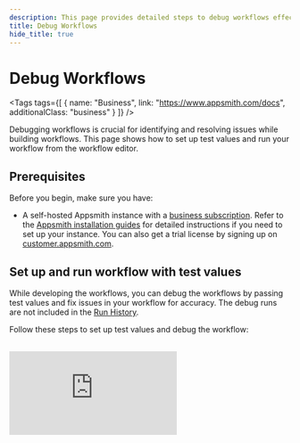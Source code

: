 ```yaml
---
description: This page provides detailed steps to debug workflows effectively using test values and logs.
title: Debug Workflows
hide_title: true
---
```


<!-- vale off -->

<div class="tag-wrapper">
 <h1>Debug Workflows</h1>

<Tags
tags={[
  { name: "Business", link: "https://www.appsmith.com/docs", additionalClass: "business" }
]}
/>

</div>

<!-- vale on -->

Debugging workflows is crucial for identifying and resolving issues while building workflows. This page shows how to set up test values and run your workflow from the workflow editor.

## Prerequisites

Before you begin, make sure you have:

- A self-hosted Appsmith instance with a [business subscription](https://www.appsmith.com/pricing). Refer to the [Appsmith installation guides](/getting-started/setup/installation-guides) for detailed instructions if you need to set up your instance. You can also get a trial license by signing up on [customer.appsmith.com](https://customer.appsmith.com/).

## Set up and run workflow with test values

While developing the workflows, you can debug the workflows by passing test values and fix issues in your workflow for accuracy. The debug runs are not included in the [Run History](/workflows/reference/run-history).

Follow these steps to set up test values and debug the workflow:

<br/>
<div style={{ position: "relative", paddingBottom: "calc(50.52% + 41px)", height: 0, width: "100%" }}>
  <iframe
    src="https://demo.arcade.software/rCIbiKPeSjXvc5O3cSF5?embed"
    frameBorder="0"
    loading="lazy"
    webkitAllowFullScreen
    mozAllowFullScreen
    allowFullScreen
    allow="fullscreen"
    style={{ position: "absolute", top: 0, left: 0, width: "100%", height: "100%" }}
    title="Appsmith | Connect Data"
  />
</div>

<br/><br/>

1. In your workflow, go to the *Response* tab and click the **Run** button.
2. Under the *Test values for function arguments* section, in the *Define test values for function arguments* field, enter your data in JSON format. For example, your workflow requires a `order_id`, and `status` as parameters:

    ```javascript
    {
      "order_id": "12345",
      "status": "pending"
    }
    ```

3. Insert `console.log` statements at relevant points in your code to print results based on the workflow's processing logic. For example, to verify the parameters passed to the workflow, add the following log statement:

    ```javascript
    console.log("Parameters: Order ID - ", data.order_id, " Status - ", data.status);
    ```
4. Click the **Run** button in the *Test values for function arguments* section to execute the workflow with the provided test data.

5. After running the workflow, review the run details to understand its behavior and identify any issues in the run details available on the right side. A sample workflow log details are as follows:

   <ZoomImage src=" /img/workflows-log-details.png" alt="Workflow Log Details" caption="Workflow Log Details" />

## Troubleshooting

If you face issues, contact the support team using the chat widget at the bottom right of this page.

## See also

* [Workflow Functions](/workflows/reference/workflow-functions) - Explore the variety of functions available for your workflows.
* [Run History](/workflows/reference/run-history) - Understand how to interpret and analyze the history of workflow runs.